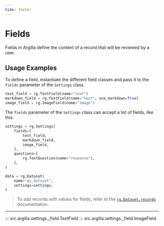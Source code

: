```yaml
---
hide: footer
---
```


# Fields

Fields in Argilla define the content of a record that will be reviewed by a user.

## Usage Examples

To define a field, instantiate the different field classes and pass it to the `fields` parameter of the `Settings` class.

```python
text_field = rg.TextField(name="text")
markdown_field = rg.TextField(name="text", use_markdown=True)
image_field = rg.ImageField(name="image")
```

The `fields` parameter of the `Settings` class can accept a list of fields, like this:

```python
settings = rg.Settings(
    fields=[
        text_field,
        markdown_field,
        image_field,
    ],
    questions=[
        rg.TextQuestion(name="response"),
    ],
)

data = rg.Dataset(
    name="my_dataset",
    settings=settings,
)
```

> To add records with values for fields, refer to the [`rg.Dataset.records`](../records/records.md) documentation.

---


::: src.argilla.settings._field.TextField
::: src.argilla.settings._field.ImageField
